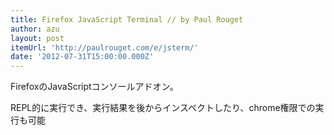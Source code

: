 ```yaml
---
title: Firefox JavaScript Terminal // by Paul Rouget
author: azu
layout: post
itemUrl: 'http://paulrouget.com/e/jsterm/'
date: '2012-07-31T15:00:00.000Z'
---
```

FirefoxのJavaScriptコンソールアドオン。

REPL的に実行でき、実行結果を後からインスペクトしたり、chrome権限での実行も可能
